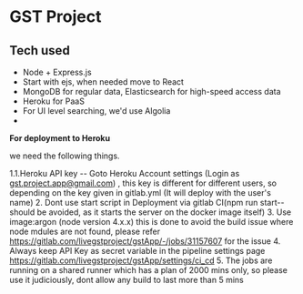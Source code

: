 # GST Project

## Tech used 
- Node + Express.js
- Start with ejs, when needed move to React
- MongoDB for regular data, Elasticsearch for high-speed access data
- Heroku for PaaS
- For UI level searching, we'd use Algolia
- 

<b>For deployment to Heroku</b>

we need the following things.

1.1.Heroku API key -- Goto Heroku Account settings (Login as gst.project.app@gmail.com) , this key is different for different users, so depending on the key given in gitlab.yml (It will deploy with the user's name)
2. Dont use start script in Deployment via gitlab CI(npm run start--should be avoided, as it starts the server on the docker image itself)
3. Use image:argon (node version 4.x.x) this is done to avoid the build issue where node mdules are not found, please refer https://gitlab.com/livegstproject/gstApp/-/jobs/31157607 for the issue
4. Always keep API Key as secret variable in the pipeline settings page https://gitlab.com/livegstproject/gstApp/settings/ci_cd
5. The jobs are running on a shared runner which has a plan of 2000 mins only, so please use it judiciously, dont allow any build to last more than 5 mins